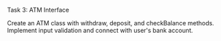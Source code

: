 Task 3: ATM Interface

Create an ATM class with withdraw, deposit, and checkBalance methods.
Implement input validation and connect with user's bank account.